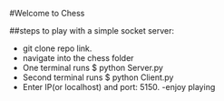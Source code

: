 #Welcome to Chess

##steps to play with a simple socket server:
- git clone repo link.
- navigate into the chess folder
- One terminal runs $ python Server.py
- Second terminal runs $ python Client.py
- Enter IP(or localhost) and port: 5150.
-enjoy playing

